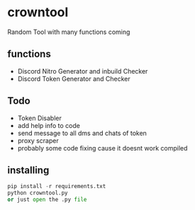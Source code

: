 # crowntool
Random Tool with many functions coming

## functions

- Discord Nitro Generator and inbuild Checker
- Discord Token Generator and Checker

## Todo

- Token Disabler
- add help info to code
- send message to all dms and chats of token
- proxy scraper
- probably some code fixing cause it doesnt work compiled

## installing
```python
pip install -r requirements.txt
python crowntool.py
or just open the .py file
```
